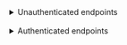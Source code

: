<details><summary>Unauthenticated endpoints</summary>
<br>
<details>
<summary>Create User with automatical USER-role</summary>

```
POST localhost:9090/user/create
```

Body<br>
```
{
    "username": "user",
    "password": "user"
}
```

#
</details>


<details><summary>Create User with ADMIN role</summary>

```
POST localhost:9090/user/create
```

Body<br>
```
{
    "username": "user",
    "password": "user",
    "roles": "ADMIN"
}
```
</details>

#
</details>

<br>

<details><summary>Authenticated endpoints</summary>
<br>
<details>
<summary>Product</summary>
<details>
<summary>Get All Products</summary>

```
GET localhost:9090/product/all
```

#
</details>

<details>
<summary>Find Product By ID</summary>

```
GET localhost:9090/product/1
```

#
</details>

<details>
<summary>Find Product By Productname</summary>

```
GET localhost:9090/product/find/carrot
```

</details>

#
</details>

<br>

<details>
<summary>Shopping Cart</summary>
<details>
<summary>Add Product To Shopping Cart</summary>

info

#
</details>

<details>
<summary>Remove Product From Shopping Cart</summary>

info

#
</details>

<details>
<summary>Clear Users Shopping Cart</summary>

info

#
</details>

<details>
<summary>Checkout</summary>

info
</details>

#
</details>

#
</details>